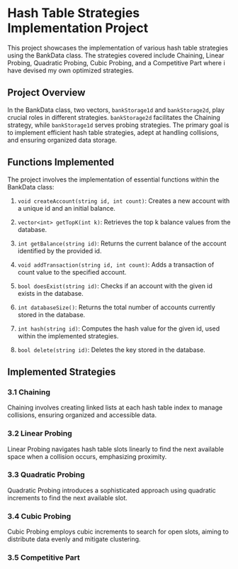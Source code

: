 # Hash Table Strategies Implementation Project

This project showcases the implementation of various hash table strategies using the BankData class. The strategies covered include Chaining, Linear Probing, Quadratic Probing, Cubic Probing, and a Competitive Part where i have devised my own optimized strategies.

## Project Overview

In the BankData class, two vectors, `bankStorage1d` and `bankStorage2d`, play crucial roles in different strategies. `bankStorage2d` facilitates the Chaining strategy, while `bankStorage1d` serves probing strategies. The primary goal is to implement efficient hash table strategies, adept at handling collisions, and ensuring organized data storage.

## Functions Implemented

The project involves the implementation of essential functions within the BankData class:

1. `void createAccount(string id, int count)`: Creates a new account with a unique id and an initial balance.

2. `vector<int> getTopK(int k)`: Retrieves the top k balance values from the database.

3. `int getBalance(string id)`: Returns the current balance of the account identified by the provided id.

4. `void addTransaction(string id, int count)`: Adds a transaction of count value to the specified account.

5. `bool doesExist(string id)`: Checks if an account with the given id exists in the database.

6. `int databaseSize()`: Returns the total number of accounts currently stored in the database.

7. `int hash(string id)`: Computes the hash value for the given id, used within the implemented strategies.

8. `bool delete(string id)`: Deletes the key stored in the database.

## Implemented Strategies

### 3.1 Chaining 
Chaining involves creating linked lists at each hash table index to manage collisions, ensuring organized and accessible data.

### 3.2 Linear Probing 
Linear Probing navigates hash table slots linearly to find the next available space when a collision occurs, emphasizing proximity.

### 3.3 Quadratic Probing 
Quadratic Probing introduces a sophisticated approach using quadratic increments to find the next available slot.

### 3.4 Cubic Probing 
Cubic Probing employs cubic increments to search for open slots, aiming to distribute data evenly and mitigate clustering.

### 3.5 Competitive Part 
